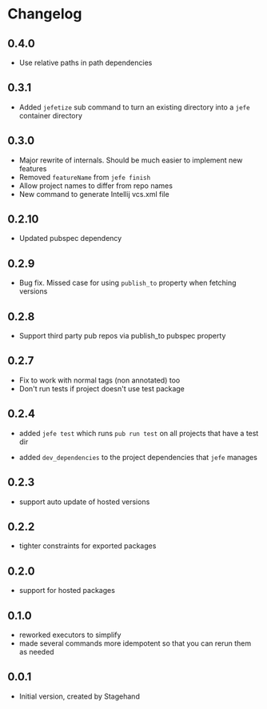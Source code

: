 # Changelog

## 0.4.0

* Use relative paths in path dependencies

## 0.3.1

* Added `jefetize` sub command to turn an existing directory into a `jefe` 
container directory

## 0.3.0

* Major rewrite of internals. Should be much easier to implement new features
* Removed `featureName` from `jefe finish`
* Allow project names to differ from repo names
* New command to generate Intellij vcs.xml file

## 0.2.10

* Updated pubspec dependency

## 0.2.9

* Bug fix. Missed case for using `publish_to` property when fetching versions

## 0.2.8

* Support third party pub repos via publish_to pubspec property

## 0.2.7

* Fix to work with normal tags (non annotated) too
* Don't run tests if project doesn't use test package

## 0.2.4

* added `jefe test` which runs `pub run test` on all projects that have a test
dir

* added `dev_dependencies` to the project dependencies that `jefe` manages

## 0.2.3

* support auto update of hosted versions

## 0.2.2

* tighter constraints for exported packages

## 0.2.0

* support for hosted packages

## 0.1.0

* reworked executors to simplify
* made several commands more idempotent so that you can rerun them as needed

## 0.0.1

- Initial version, created by Stagehand
